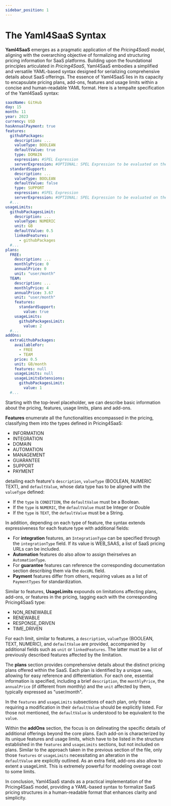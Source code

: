 ```yaml
---
sidebar_position: 1
---
```


# The Yaml4SaaS Syntax

**Yaml4SaaS** emerges as a pragmatic application of the *Pricing4SaaS model*, aligning with the overarching objective of formalizing and structuring pricing information for SaaS platforms. Building upon the foundational principles articulated in *Pricing4SaaS*, Yaml4SaaS embodies a simplified and versatile YAML-based syntax designed for serializing comprehensive details about SaaS offerings. The essence of Yaml4SaaS lies in its capacity to encapsulate pricing plans, add-ons, features and usage limits within a concise and human-readable YAML format. Here is a tempalte specification of the Yaml4SaaS syntax:

```yaml
saasName: GitHub
day: 15
month: 11
year: 2023
currency: USD
hasAnnualPayment: true
features:
  githubPackages:
    description: ...
    valueType: BOOLEAN
    defaultValue: true
    type: DOMAIN
    expression: #SPEL Expression
    serverExpression: #OPTIONAL: SPEL Expression to be evaluated on the server side
  standardSupport:
    description: ...
    valueType: BOOLEAN
    defaultValue: false
    type: SUPPORT
    expression: #SPEL Expression
    serverExpression: #OPTIONAL: SPEL Expression to be evaluated on the server side
  #...
usageLimits:
  githubPackagesLimit:
    description: ...
    valueType: NUMERIC
    unit: GB
    defaultValue: 0.5
    linkedFeatures:
      - githubPackages
  #...
plans:
  FREE:
    description: ...
    monthlyPrice: 0
    annualPrice: 0
    unit: "user/month"
  TEAM:
    description: ...
    monthlyPrice: 4
    annualPrice: 3.67
    unit: "user/month"
    features:
      standardSupport:
        value: true
    usageLimits:
      githubPackagesLimit:
        value: 2
  #...
addOns:
  extraGithubPackages:
    availableFor:
      - FREE
      - TEAM
    price: 0.5
    unit: GB/month
    features: null
    usageLimits: null
    usageLimitsExtensions:
      githubPackagesLimit:
        value: 1
  #...
```

Starting with the top-level placeholder, we can describe basic information about the pricing, features, usage limits, plans and add-ons.

**Features** enumerate all the functionalities encompassed in the pricing, classifying them into the types defined in Pricing4SaaS:

- INFORMATION
- INTEGRATION
- DOMAIN
- AUTOMATION
- MANAGEMENT
- GUARANTEE
- SUPPORT
- PAYMENT

detailing each feature's `description`, `valueType` (BOOLEAN, NUMERIC TEXT), and `defaultValue`, whose data type has to be aligned with the `valueType` defined:

- If the `type` is `CONDITION`, the `defaultValue` must be a Boolean.
- If the `type` is `NUMERIC`, the `defaultValue` must be Integer or Double
- If the `type` is `TEXT`, the `defaultValue` must be a String.

<!-- Notably, features do not handle NUMERIC values, which are reserved for limits. -->

In addition, depending on each type of feature, the syntax extends expressiveness for each feature type with additional fields:

- For **integration** features, an `IntegrationType` can be specified through the `integrationType` field. If its value is WEB_SAAS, a list of SaaS pricing URLs can be included.
- **Automation** features do also allow to assign theirselves an `AutomationType`.
- For **guarantee** features can reference the corresponding documentation section describing them via the `docURL` field.
- **Payment** features differ from others, requiring values as a list of `PaymentTypes` for standardization.

Similar to features, **UsageLimits** expounds on limitations affecting plans, add-ons, or features in the pricing, tagging each with the corresponding Pricing4SaaS type:

- NON_RENEWABLE
- RENEWABLE
- RESPONSE_DRIVEN
- TIME_DRIVEN

For each limit, similar to features, a `description`, `valueType` (BOOLEAN, TEXT, NUMERIC), and `defaultValue` are provided, accompanied by additional fields such as `unit` or `linkedFeatures`. The latter must be a list of previously described features affected by the limitation.

The **plans** section provides comprehensive details about the distinct pricing plans offered within the SaaS. Each plan is identified by a unique `name`, allowing for easy reference and differentiation. For each one, essential information is specified, including a brief `description`, the `monthlyPrice`, the `annualPrice` (if different from monthly) and the `unit` affected by them, typically expressed as "user/month".

In the `features` and `usageLimits` subsections of each plan, only those requiring a modification in their `defaultValue` should be explicitly listed. For those not mentioned, the `defaultValue` is understood to be equivalent to the `value`.

Within the **addOns** section, the focus is on delineating the specific details of additional offerings beyond the core plans. Each add-on is characterized by its unique features and usage limits, which have to be listed in the structure established in the `features` and `usageLimits` sections, but not included on plans. Similar to the approach taken in the previous section of the file, only those `features` or `usageLimits` necessitating an alteration in the `defaultValue` are explicitly outlined. As an extra field, add-ons also allow to extent a usageLimit. This is extremely powerful for modeling overage cost to some limits.

In conclusion, Yaml4SaaS stands as a practical implementation of the Pricing4SaaS model, providing a YAML-based syntax to formalize SaaS pricing structures in a human-readable format that enhances clarity and simplicity.